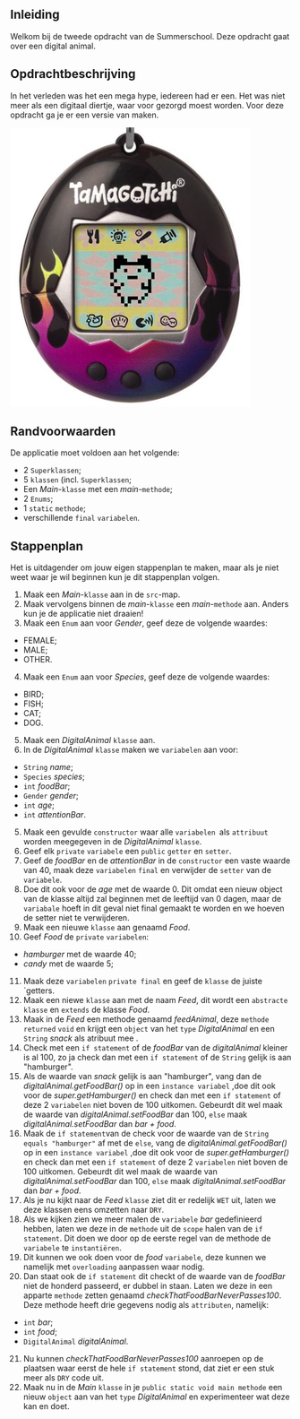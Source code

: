 ## Inleiding

Welkom bij de tweede opdracht van de Summerschool. Deze opdracht gaat over een digital animal.
## Opdrachtbeschrijving

In het verleden was het een mega hype, iedereen had er een. Het was niet meer als een digitaal diertje, waar voor gezorgd moest worden. Voor deze opdracht ga je er een versie van maken.


![Digital Animal!](./uploads/digitalAnimal.JPG)

## Randvoorwaarden

De applicatie moet voldoen aan het volgende:

- 2 `Superklassen`;
- 5 `klassen` (incl. `Superklassen`;
- Een _Main_-`klasse` met een _main_-`methode`;
- 2 `Enums`;
- 1 `static` `methode`;
- verschillende `final` `variabelen`.

## Stappenplan
Het is uitdagender om jouw eigen stappenplan te maken, maar als je niet weet waar je wil beginnen kun je dit stappenplan volgen.
1. Maak een _Main_-`klasse` aan in de `src`-map.
2. Maak vervolgens binnen de _main_-`klasse` een _main_-`methode` aan. Anders kun je de applicatie niet draaien!
3. Maak een `Enum` aan voor _Gender_, geef deze de volgende waardes:
- FEMALE;
- MALE;
- OTHER.
4. Maak een `Enum` aan voor _Species_, geef deze de volgende waardes:
- BIRD;
- FISH;
- CAT;
- DOG.
5. Maak een _DigitalAnimal_ `klasse` aan.
6. In de _DigitalAnimal_ `klasse` maken we `variabelen` aan voor:
- `String` _name_;
- `Species` _species_;
- `int` _foodBar_;
- `Gender` _gender_;
- `int` _age_;
- `int` _attentionBar_.
5. Maak een gevulde `constructor` waar alle `variabelen `als `attribuut` worden meegegeven in de _DigitalAnimal_ `klasse`.
6. Geef elk `private` `variabele` een `public` `getter` en `setter`.
7. Geef de _foodBar_ en de _attentionBar_ in de `constructor` een vaste waarde van 40, maak deze `variabelen` `final` en verwijder de `setter` van de `variabele`.
8. Doe dit ook voor de _age_ met de waarde 0. Dit omdat een nieuw object van de klasse altijd zal beginnen met de leeftijd van 0 dagen, maar de `variabale` hoeft in dit geval niet final gemaakt te worden en we hoeven de setter niet te verwijderen.
9. Maak een nieuwe `klasse` aan genaamd _Food_.
10. Geef _Food_ de `private` `variabelen`:
- _hamburger_ met de waarde 40;
- _candy_ met de waarde 5;
11. Maak deze `variabelen` `private final` en geef de `klasse` de juiste `getters.
12. Maak een niewe `klasse` aan met de naam _Feed_, dit wordt een `abstracte klasse` en `extends` de klasse _Food_.
13. Maak in de _Feed_ een methode genaamd _feedAnimal_, deze `methode` `returned` `void` en krijgt een `object` van het `type` _DigitalAnimal_ en een `String` _snack_ als atribuut mee .
14. Check met een `if statement` of de _foodBar_ van de _digitalAnimal_ kleiner is al 100, zo ja check dan met een `if statement` of de `String` gelijk is aan "hamburger".
15. Als de waarde van _snack_ gelijk is aan "hamburger", vang dan de _digitalAnimal.getFoodBar()_ op in een `instance variabel` ,doe dit ook voor de _super.getHamburger()_ en check dan met een `if statement` of deze 2 `variabelen` niet boven de 100 uitkomen. Gebeurdt dit wel maak de waarde van _digitalAnimal.setFoodBar_ dan 100, `else` maak  _digitalAnimal.setFoodBar_ dan _bar + food_.
16. Maak de `if statement`van de check voor de waarde van de `String equals "hamburger"` af met de `else`, vang de _digitalAnimal.getFoodBar()_ op in een `instance variabel` ,doe dit ook voor de _super.getHamburger()_ en check dan met een `if statement` of deze 2 `variabelen` niet boven de 100 uitkomen. Gebeurdt dit wel maak de waarde van _digitalAnimal.setFoodBar_ dan 100, `else` maak  _digitalAnimal.setFoodBar_ dan _bar + food_.
17. Als je nu kijkt naar de _Feed_ `klasse` ziet dit er redelijk `WET` uit, laten we deze klassen eens omzetten naar `DRY`.
18. Als we kijken zien we meer malen de `variabele` _bar_ gedefinieerd hebben, laten we deze in de `methode` uit de `scope` halen van de `if statement`. Dit doen we door op de eerste regel van de methode de `variabele` te `instantiëren`.
19. Dit kunnen we ook doen voor de _food_ `variabele`, deze kunnen we namelijk met `overloading` aanpassen waar nodig.
20. Dan staat ook de `if statement` dit checkt of de waarde van de _foodBar_ niet de honderd passeerd, er dubbel in staan. Laten we deze in een apparte `methode` zetten genaamd _checkThatFoodBarNeverPasses100_. Deze methode heeft drie gegevens nodig als `attributen`, namelijk:
- `int` _bar_;
- `int` _food_;
- `DigitalAnimal` _digitalAnimal_.
21. Nu kunnen _checkThatFoodBarNeverPasses100_ aanroepen op de plaatsen waar eerst de hele `if statement` stond, dat ziet er een stuk meer als `DRY` code uit.
22. Maak nu in de _Main_ `klasse` in je `public static void main methode` een nieuw `object` aan van het `type` _DigitalAnimal_ en experimenteer wat deze kan en doet. 
